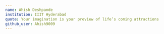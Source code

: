 ```yaml
---
name: Ahish Deshpande
institution: IIIT Hyderabad
quote: Your imagination is your preview of life’s coming attractions
github_user: Ahish9009
---
```

